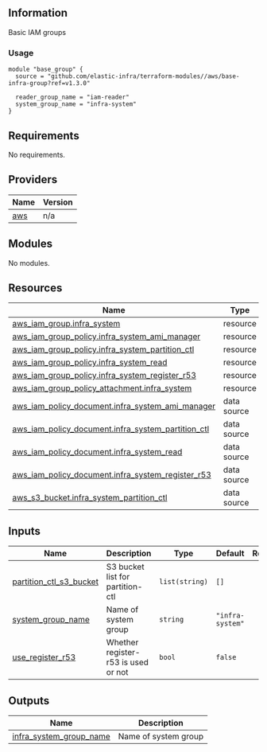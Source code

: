 <!-- BEGINNING OF PRE-COMMIT-TERRAFORM DOCS HOOK -->
## Information

Basic IAM groups

### Usage

```hcl
module "base_group" {
  source = "github.com/elastic-infra/terraform-modules//aws/base-infra-group?ref=v1.3.0"

  reader_group_name = "iam-reader"
  system_group_name = "infra-system"
}
```

## Requirements

No requirements.

## Providers

| Name | Version |
|------|---------|
| <a name="provider_aws"></a> [aws](#provider\_aws) | n/a |

## Modules

No modules.

## Resources

| Name | Type |
|------|------|
| [aws_iam_group.infra_system](https://registry.terraform.io/providers/hashicorp/aws/latest/docs/resources/iam_group) | resource |
| [aws_iam_group_policy.infra_system_ami_manager](https://registry.terraform.io/providers/hashicorp/aws/latest/docs/resources/iam_group_policy) | resource |
| [aws_iam_group_policy.infra_system_partition_ctl](https://registry.terraform.io/providers/hashicorp/aws/latest/docs/resources/iam_group_policy) | resource |
| [aws_iam_group_policy.infra_system_read](https://registry.terraform.io/providers/hashicorp/aws/latest/docs/resources/iam_group_policy) | resource |
| [aws_iam_group_policy.infra_system_register_r53](https://registry.terraform.io/providers/hashicorp/aws/latest/docs/resources/iam_group_policy) | resource |
| [aws_iam_group_policy_attachment.infra_system](https://registry.terraform.io/providers/hashicorp/aws/latest/docs/resources/iam_group_policy_attachment) | resource |
| [aws_iam_policy_document.infra_system_ami_manager](https://registry.terraform.io/providers/hashicorp/aws/latest/docs/data-sources/iam_policy_document) | data source |
| [aws_iam_policy_document.infra_system_partition_ctl](https://registry.terraform.io/providers/hashicorp/aws/latest/docs/data-sources/iam_policy_document) | data source |
| [aws_iam_policy_document.infra_system_read](https://registry.terraform.io/providers/hashicorp/aws/latest/docs/data-sources/iam_policy_document) | data source |
| [aws_iam_policy_document.infra_system_register_r53](https://registry.terraform.io/providers/hashicorp/aws/latest/docs/data-sources/iam_policy_document) | data source |
| [aws_s3_bucket.infra_system_partition_ctl](https://registry.terraform.io/providers/hashicorp/aws/latest/docs/data-sources/s3_bucket) | data source |

## Inputs

| Name | Description | Type | Default | Required |
|------|-------------|------|---------|:--------:|
| <a name="input_partition_ctl_s3_bucket"></a> [partition\_ctl\_s3\_bucket](#input\_partition\_ctl\_s3\_bucket) | S3 bucket list for partition-ctl | `list(string)` | `[]` | no |
| <a name="input_system_group_name"></a> [system\_group\_name](#input\_system\_group\_name) | Name of system group | `string` | `"infra-system"` | no |
| <a name="input_use_register_r53"></a> [use\_register\_r53](#input\_use\_register\_r53) | Whether register-r53 is used or not | `bool` | `false` | no |

## Outputs

| Name | Description |
|------|-------------|
| <a name="output_infra_system_group_name"></a> [infra\_system\_group\_name](#output\_infra\_system\_group\_name) | Name of system group |

<!-- END OF PRE-COMMIT-TERRAFORM DOCS HOOK -->
